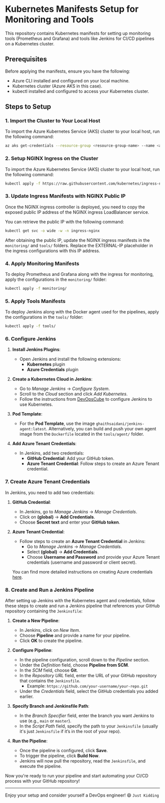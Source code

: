 # Kubernetes Manifests Setup for Monitoring and Tools

This repository contains Kubernetes manifests for setting up monitoring tools (Prometheus and Grafana) and tools like Jenkins for CI/CD pipelines on a Kubernetes cluster.

## Prerequisites

Before applying the manifests, ensure you have the following:

- Azure CLI installed and configured on your local machine.
- Kubernetes cluster (Azure AKS in this case).
- kubectl installed and configured to access your Kubernetes cluster.

## Steps to Setup

### 1. Import the Cluster to Your Local Host

To import the Azure Kubernetes Service (AKS) cluster to your local host, run the following command:

```bash
az aks get-credentials --resource-group <resource-group-name> --name <aks-name>
```

### 2. Setup NGINX Ingress on the Cluster

To import the Azure Kubernetes Service (AKS) cluster to your local host, run the following command:

```bash
kubectl apply -f https://raw.githubusercontent.com/kubernetes/ingress-nginx/controller-v1.12.0-beta.0/deploy/static/provider/cloud/deploy.yaml
```

### 3. Update Ingress Manifests with NGINX Public IP

Once the NGINX ingress controller is deployed, you need to copy the exposed public IP address of the NGINX ingress LoadBalancer service.

You can retrieve the public IP with the following command:

```bash
kubectl get svc -o wide -w -n ingress-nginx
```

After obtaining the public IP, update the NGINX ingress manifests in the `monitoring/` and `tools/` folders. Replace the EXTERNAL-IP placeholder in the ingress configurations with this IP address.

### 4. Apply Monitoring Manifests

To deploy Prometheus and Grafana along with the ingress for monitoring, apply the configurations in the `monitoring/` folder:

```bash
kubectl apply -f monitoring/
```

### 5. Apply Tools Manifests

To deploy Jenkins along with the Docker agent used for the pipelines, apply the configurations in the `tools/` folder:

```bash
kubectl apply -f tools/
```

### 6. Configure Jenkins

1. **Install Jenkins Plugins**:
   - Open Jenkins and install the following extensions:
     - **Kubernetes** plugin
     - **Azure Credentials** plugin

2. **Create a Kubernetes Cloud in Jenkins**:
   - Go to *Manage Jenkins* → *Configure System*.
   - Scroll to the *Cloud* section and click *Add Kubernetes*.
   - Follow the instructions from [DevOpsCube](https://devopscube.com/jenkins-build-agents-kubernetes/) to configure Jenkins to use Kubernetes.

3. **Pod Template**:
   - For the **Pod Template**, use the image `ghaithsaidani/jenkins-agent:latest`. Alternatively, you can build and push your own agent image from the `Dockerfile` located in the `tools/agent/` folder.

4. **Add Azure Tenant Credentials**:
   - In Jenkins, add two credentials:
     - **GitHub Credential**: Add your GitHub token.
     - **Azure Tenant Credential**: Follow steps to create an Azure Tenant credential.

### 7. Create Azure Tenant Credentials

In Jenkins, you need to add two credentials:

1. **GitHub Credential**:
   - In Jenkins, go to *Manage Jenkins* → *Manage Credentials*.
   - Click on **(global)** → **Add Credentials**.
   - Choose **Secret text** and enter your **GitHub token**.

2. **Azure Tenant Credential**:
   - Follow steps to create an **Azure Tenant Credential** in Jenkins:
     - Go to *Manage Jenkins* → *Manage Credentials*.
     - Select **(global)** → **Add Credentials**.
     - Choose **Username and Password** and provide your Azure Tenant credentials (username and password or client secret).

   You can find more detailed instructions on creating Azure credentials [here](https://docs.microsoft.com/en-us/azure/azure-resource-manager/management/azure-subscription-service-principal).

### 8. Create and Run a Jenkins Pipeline

After setting up Jenkins with the Kubernetes agent and credentials, follow these steps to create and run a Jenkins pipeline that references your GitHub repository containing the `Jenkinsfile`:

1. **Create a New Pipeline**:
   - In Jenkins, click on *New Item*.
   - Choose **Pipeline** and provide a name for your pipeline.
   - Click **OK** to create the pipeline.

2. **Configure Pipeline**:
   - In the pipeline configuration, scroll down to the *Pipeline* section.
   - Under the *Definition* field, choose **Pipeline from SCM**.
   - In the *SCM* field, choose **Git**.
   - In the *Repository URL* field, enter the URL of your GitHub repository that contains the `Jenkinsfile`.
     - Example: `https://github.com/your-username/your-repo.git`
   - Under the *Credentials* field, select the GitHub credentials you added earlier.

3. **Specify Branch and Jenkinsfile Path**:
   - In the *Branch Specifier* field, enter the branch you want Jenkins to use (e.g., `main` or `master`).
   - In the *Script Path* field, specify the path to your `Jenkinsfile` (usually it's just `Jenkinsfile` if it’s in the root of your repo).

4. **Run the Pipeline**:
   - Once the pipeline is configured, click **Save**.
   - To trigger the pipeline, click **Build Now**.
   - Jenkins will now pull the repository, read the `Jenkinsfile`, and execute the pipeline.

Now you're ready to run your pipeline and start automating your CI/CD process with your GitHub repository!

---

Enjoy your setup and consider yourself a DevOps engineer! 😄 `Just Kidding`



